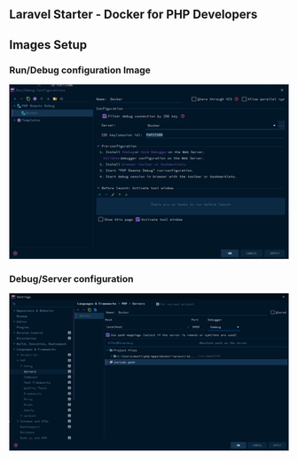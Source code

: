 ## Laravel Starter - Docker for PHP Developers


## Images Setup

### Run/Debug configuration Image
![Run/Debug configuration](resources/doc/images/docker.png)


### Debug/Server configuration
![Debug/Server configuration](resources/doc/images/xdebug-server.png)
